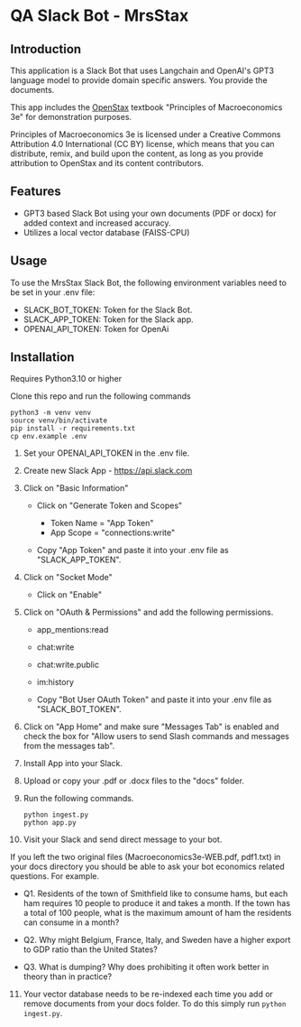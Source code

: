 # QA Slack Bot - MrsStax

## Introduction
This application is a Slack Bot that uses Langchain and OpenAI's GPT3 language model to provide domain specific answers. You provide the documents. 

This app includes the [OpenStax](https://openstax.org) textbook "Principles of Macroeconomics 3e" for demonstration purposes.

Principles of Macroeconomics 3e is licensed under a Creative Commons Attribution 4.0 International (CC BY) license, which means that you can distribute, remix, and build upon the content, as long as you provide attribution to OpenStax and its content contributors.  

## Features
- GPT3 based Slack Bot using your own documents (PDF or docx) for added context and increased accuracy. 
- Utilizes a local vector database (FAISS-CPU) 

## Usage
To use the MrsStax Slack Bot, the following environment variables need to be set in your .env file:
- SLACK_BOT_TOKEN: Token for the Slack Bot.
- SLACK_APP_TOKEN: Token for the Slack app.
- OPENAI_API_TOKEN: Token for OpenAi

## Installation
Requires Python3.10 or higher

Clone this repo and run the following commands 

```
python3 -m venv venv
source venv/bin/activate
pip install -r requirements.txt
cp env.example .env
```

1. Set your OPENAI_API_TOKEN in the .env file.

2. Create new Slack App - https://api.slack.com

3. Click on "Basic Information"
   - Click on "Generate Token and Scopes"
     - Token Name = "App Token"
     - App Scope = "connections:write"

   - Copy "App Token" and paste it into your .env file as "SLACK_APP_TOKEN". 

4. Click on "Socket Mode"
   - Click on "Enable"

5. Click on "OAuth & Permissions" and add the following permissions. 
   - app_mentions:read
   - chat:write
   - chat:write.public
   - im:history

   - Copy "Bot User OAuth Token" and paste it into your .env file as "SLACK_BOT_TOKEN". 

6. Click on "App Home" and make sure "Messages Tab" is enabled and check the box for "Allow users to send Slash commands and messages from the messages tab". 

7. Install App into your Slack. 

8. Upload or copy your .pdf or .docx files to the "docs" folder. 

9. Run the following commands.
 
   ```
   python ingest.py
   python app.py
   ```

10. Visit your Slack and send direct message to your bot. 

If you left the two original files (Macroeconomics3e-WEB.pdf, pdf1.txt) in your docs directory you should be able to ask your bot economics related questions. 
For example. 

  - Q1. Residents of the town of Smithfield like to consume hams, but each ham requires 10 people to produce it and takes a month. If the town has a total of 100 people, what is the maximum amount of ham the residents can consume in a month?

  - Q2. Why might Belgium, France, Italy, and Sweden have a higher export to GDP ratio than the United States? 

  - Q3. What is dumping? Why does prohibiting it often work better in theory than in practice?

11. Your vector database needs to be re-indexed each time you add or remove documents from your docs folder. To do this simply run 
```python ingest.py```. 

